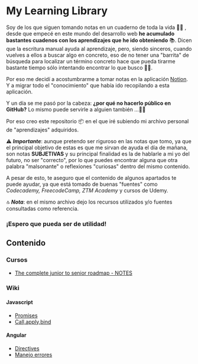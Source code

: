 # My Learning Library

Soy de los que siguen tomando notas en un cuaderno de toda la vida ✍🏻 , desde que empecé en este mundo del desarrollo web **he acumulado bastantes cuadenos con los aprendizajes que he ido obteniendo** 📚.
Dicen que la escritura manual ayuda al aprendizaje, pero, siendo sinceros, cuando vuelves a ellos a buscar algo en concreto, eso de no tener una "barrita" de búsqueda para localizar un término concreto hace que pueda tirarme bastante tiempo sólo intentando encontrar lo que busco 🙇🏽.

Por eso me decidí a acostumbrarme a tomar notas en la aplicación [Notion](https://www.notion.so/product). Y a migrar todo el "conocimiento" que había ido recopilando a esta aplicación. 

Y un día se me pasó por la cabeza: **¿por qué no hacerlo público en GitHub?** Lo mismo puede servirle a alguien también ...🤘🏾


Por eso creo este repositorio 📦  en el que iré subiendo mi archivo personal de "aprendizajes" adquiridos.

⚠️  ***Importante***: aunque pretendo ser riguroso en las notas que tomo, ya que el principal objetivo de estas es que me sirvan de ayuda el día de mañana, son notas **SUBJETIVAS** y su principal finalidad es la de hablarle a mi yo del futuro, no ser "correcto", por lo que puedes encontrar alguna que otra palabra "malsonante" o reflexiones "curiosas" dentro del mismo contenido.

A pesar de esto, te aseguro que el contenido de algunos apartados te puede ayudar, ya que está tomado de buenas "fuentes" como *Codecademy, FreecodeCamp, ZTM Academy* y cursos de Udemy.

🔝  ***Nota***: en el mismo archivo dejo los recursos utilizados y/o fuentes consultadas como referencia.

### ¡Espero que pueda ser de utilidad!


## Contenido

### Cursos

- [The complete junior to senior roadmap - NOTES](https://github.com/jlaguilargomez/my_learning_library/blob/master/courses/complete-junior-to-senior-roadmap.md)


### Wiki
#### Javascript

- [Promises](https://github.com/jlaguilargomez/my_learning_library/blob/master/javascript/1.Promises.md)
- [Call,apply,bind](https://github.com/jlaguilargomez/my_learning_library/blob/master/javascript/2.Call%2Capply%2Cbind.md)

#### Angular

- [Directives](https://github.com/jlaguilargomez/my_learning_library/blob/master/angular/1.Directives.md)
- [Manejo errores](https://github.com/jlaguilargomez/my_learning_library/blob/master/angular/2.Manejo-errores.md)



